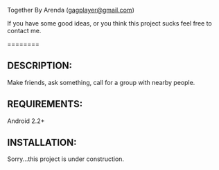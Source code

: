 Together
By Arenda (gagplayer@gmail.com)

If you have some good ideas, or you think this project sucks feel free to contact me.

========
## DESCRIPTION:
Make friends, ask something, call for a group with nearby people. 

## REQUIREMENTS:
Android 2.2+

## INSTALLATION:
Sorry...this project is under construction.

